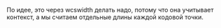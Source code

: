 

По идее, это через wcswidth делать надо, потому что она учитывает контекст,
а мы считаем отдельные длины каждой кодовой точки.

